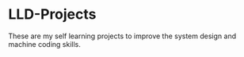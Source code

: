 # LLD-Projects
These are my self learning projects to improve the system design and machine coding skills.
